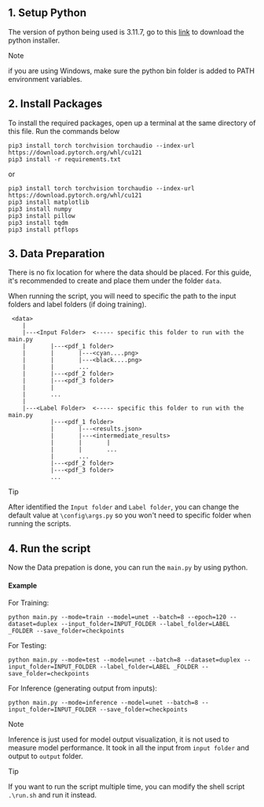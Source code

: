 ## 1. Setup Python
The version of python being used is 3.11.7, go to this [link](https://www.python.org/downloads/release/python-3117/) to download the python installer.

> [!NOTE]
> if you are using Windows, make sure the python bin folder is added to PATH environment variables. 

## 2. Install Packages
To install the required packages, open up a terminal at the same directory of this file. Run the commands below
```
pip3 install torch torchvision torchaudio --index-url https://download.pytorch.org/whl/cu121
pip3 install -r requirements.txt
```
or 
```
pip3 install torch torchvision torchaudio --index-url https://download.pytorch.org/whl/cu121
pip3 install matplotlib
pip3 install numpy
pip3 install pillow
pip3 install tqdm
pip3 install ptflops
```

## 3. Data Preparation
There is no fix location for where the data should be placed. For this guide, it's recommended to create and place them under the folder `data`. 

When running the script, you will need to specific the path to the input folders and label folders (if doing training).

```
 <data>
    |
    |---<Input Folder>  <----- specific this folder to run with the main.py
    |       |---<pdf_1 folder>
    |       |       |---<cyan....png>
    |       |       |---<black....png>
    |       |       ...
    |       |---<pdf_2 folder>
    |       |---<pdf_3 folder>
    |       |
    |       ...
    |
    |---<Label Folder>  <----- specific this folder to run with the main.py
            |---<pdf_1 folder>
            |       |---<results.json>
            |       |---<intermediate_results>
            |       |       |
            |       |       ...
            |       ...
            |---<pdf_2 folder>
            |---<pdf_3 folder>
            ...
```

> [!TIP]
> After identified the `Input folder` and `Label folder`, you can change the default value at `\config\args.py` so you won't need to specific folder when running the scripts.

## 4.  Run the script
Now the Data prepation is done, you can run the `main.py` by using python.

#### Example
For Training:
```
python main.py --mode=train --model=unet --batch=8 --epoch=120 --dataset=duplex --input_folder=INPUT_FOLDER --label_folder=LABEL _FOLDER --save_folder=checkpoints
```

For Testing:
```
python main.py --mode=test --model=unet --batch=8 --dataset=duplex --input_folder=INPUT_FOLDER --label_folder=LABEL _FOLDER --save_folder=checkpoints
```

For Inference (generating output from inputs):
```
python main.py --mode=inference --model=unet --batch=8 --input_folder=INPUT_FOLDER --save_folder=checkpoints
```
> [!NOTE]
> Inference is just used for model output visualization, it is not used to measure model performance. It took in all the input from `input folder` and output to `output` folder.


> [!TIP]
> If you want to run the script multiple time, you can modify the shell script `.\run.sh` and run it instead.